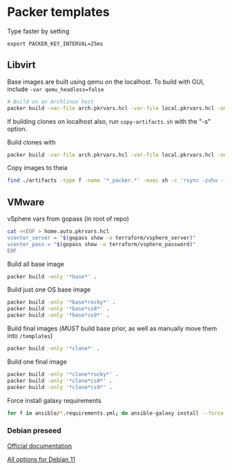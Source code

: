 # Packer templates

Type faster by setting
```
export PACKER_KEY_INTERVAL=25ms
```

## Libvirt

Base images are built using qemu on the localhost. To build with GUI, include `-var qemu_headless=false`

```sh
# Build on an Archlinux host
packer build -var-file arch.pkrvars.hcl -var-file local.pkrvars.hcl -only 'qemu.base*' -except '*cs*' .
```

If building clones on localhost also, run `copy-artifacts.sh` with the "-s" option.

Build clones with

```sh
packer build -var-file arch.pkrvars.hcl -var-file local.pkrvars.hcl -only 'qemu.*_packer' -except '*cs*' .
```

Copy images to theia

```sh
find ./artifacts -type f -name '*_packer.*' -exec sh -c 'rsync -zvhu --progress {} root@theia:/mnt/ceph/libvirt/"$(basename {})"' \;
```

## VMware

vSphere vars from gopass (in root of repo)

```sh
cat <<EOF > home.auto.pkrvars.hcl
vcenter_server = "$(gopass show -o terraform/vsphere_server)"
vcenter_pass = "$(gopass show -o terraform/vsphere_password)"
EOF
```

Build all base image

```sh
packer build -only '*base*' .
```

Build just one OS base image

```sh
packer build -only '*base*rocky*' .
packer build -only '*base*cs8*' .
packer build -only '*base*cs9*' .
```

Build final images (*MUST* build base prior, as well as manually move them into `/templates`)

```sh
packer build -only '*clone*' .
```

Build one final image

```sh
packer build -only '*clone*rocky*' .
packer build -only '*clone*cs8*' .
packer build -only '*clone*cs9*' .
```

Force install galaxy requirements

```sh
for f in ansible/*.requirements.yml; do ansible-galaxy install --force -r "$f"; done
```

### Debian preseed

[Official documentation](https://wiki.debian.org/DebianInstaller/Preseed)

[All options for Debian 11](https://preseed.debian.net/debian-preseed/bullseye/amd64-main-full.txt)
